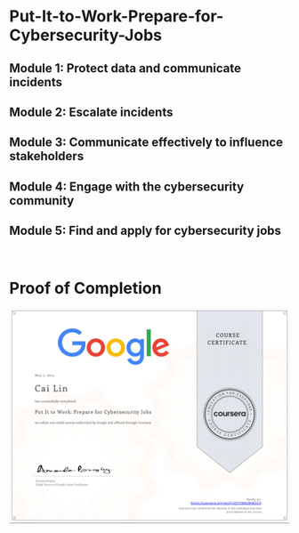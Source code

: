 # Put-It-to-Work-Prepare-for-Cybersecurity-Jobs

## Module 1: Protect data and communicate incidents 

## Module 2: Escalate incidents

## Module 3: Communicate effectively to influence stakeholders

## Module 4: Engage with the cybersecurity community 

## Module 5: Find and apply for cybersecurity jobs  

<br>

# Proof of Completion

<img src="./certificate.png" width=800>